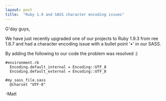 ```yaml
---
layout: post
title:  "Ruby 1.9 and SASS character encoding issues"
---
```


G'day guys,

We have just recently upgraded one of our projects to Ruby 1.9.3 from ree 1.8.7 and had a character encoding issue with a bullet point '•' in our SASS. 

By adding the following to our code the problem was resolved :)

```
#environment.rb
  Encoding.default_internal = Encoding::UTF_8
  Encoding.default_external = Encoding::UTF_8
	
#my_sass_file.sass
  @charset "UTF-8"
````

-Matt
